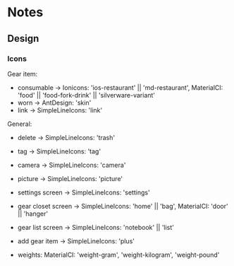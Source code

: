 # Notes

## Design
### Icons
Gear item:
- consumable -> Ionicons: 'ios-restaurant' || 'md-restaurant', MaterialCI: 'food' || 'food-fork-drink' || 'silverware-variant'
- worn -> AntDesign: 'skin'
- link -> SimpleLineIcons: 'link'

General:
- delete -> SimpleLineIcons: 'trash'
- tag -> SimpleLineIcons: 'tag'
- camera -> SimpleLineIcons: 'camera'
- picture -> SimpleLineIcons: 'picture'
- settings screen -> SimpleLineIcons: 'settings'
- gear closet screen -> SimpleLineIcons: 'home' || 'bag', MaterialCI: 'door' || 'hanger'
- gear list screen -> SimpleLineIcons: 'notebook' || 'list'
- add gear item -> SimpleLineIcons: 'plus'

- weights: MaterialCI: 'weight-gram', 'weight-kilogram', 'weight-pound'

